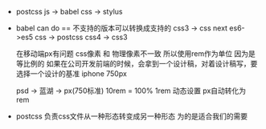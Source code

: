 - postcss 
  js -> babel  css -> stylus

- babel can do == 不支持的版本可以转换成支持的  css3 -> css next
  es6->es5
  css -> postcss css4 -> css3

  在移动端px有问题 css像素 和 物理像素不一致
  所以使用rem作为单位 因为是等比例的
  如果在公司开发前端的时候，会拿到一个设计稿，对着设计稿写，要选择一个设计的基准 iphone 750px

  psd -> 蓝湖 -> px(750标准) 
  10rem = 100% 1rem 动态设置
  px自动转化为rem 

- postcss 负责css文件从一种形态转变成另一种形态 为的是适合我们的需要